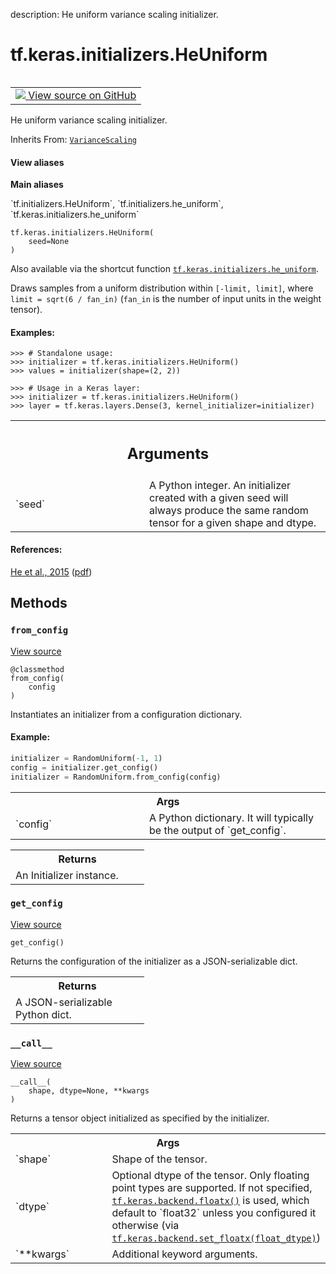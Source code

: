 description: He uniform variance scaling initializer.

<div itemscope itemtype="http://developers.google.com/ReferenceObject">
<meta itemprop="name" content="tf.keras.initializers.HeUniform" />
<meta itemprop="path" content="Stable" />
<meta itemprop="property" content="__call__"/>
<meta itemprop="property" content="__init__"/>
<meta itemprop="property" content="from_config"/>
<meta itemprop="property" content="get_config"/>
</div>

# tf.keras.initializers.HeUniform

<!-- Insert buttons and diff -->

<table class="tfo-notebook-buttons tfo-api nocontent" align="left">
<td>
  <a target="_blank" href="https://github.com/tensorflow/tensorflow/blob/r2.4/tensorflow/python/keras/initializers/initializers_v2.py#L727-L761">
    <img src="https://www.tensorflow.org/images/GitHub-Mark-32px.png" />
    View source on GitHub
  </a>
</td>
</table>



He uniform variance scaling initializer.

Inherits From: [`VarianceScaling`](../../../tf/keras/initializers/VarianceScaling.md)

<section class="expandable">
  <h4 class="showalways">View aliases</h4>
  <p>
<b>Main aliases</b>
<p>`tf.initializers.HeUniform`, `tf.initializers.he_uniform`, `tf.keras.initializers.he_uniform`</p>
</p>
</section>

<pre class="devsite-click-to-copy prettyprint lang-py tfo-signature-link">
<code>tf.keras.initializers.HeUniform(
    seed=None
)
</code></pre>



<!-- Placeholder for "Used in" -->

 Also available via the shortcut function
<a href="../../../tf/keras/initializers/HeUniform.md"><code>tf.keras.initializers.he_uniform</code></a>.

Draws samples from a uniform distribution within `[-limit, limit]`, where
`limit = sqrt(6 / fan_in)` (`fan_in` is the number of input units in the
weight tensor).

#### Examples:



```
>>> # Standalone usage:
>>> initializer = tf.keras.initializers.HeUniform()
>>> values = initializer(shape=(2, 2))
```

```
>>> # Usage in a Keras layer:
>>> initializer = tf.keras.initializers.HeUniform()
>>> layer = tf.keras.layers.Dense(3, kernel_initializer=initializer)
```

<!-- Tabular view -->
 <table class="responsive fixed orange">
<colgroup><col width="214px"><col></colgroup>
<tr><th colspan="2"><h2 class="add-link">Arguments</h2></th></tr>

<tr>
<td>
`seed`
</td>
<td>
A Python integer. An initializer created with a given seed will
always produce the same random tensor for a given shape and dtype.
</td>
</tr>
</table>



#### References:

[He et al., 2015](https://www.cv-foundation.org/openaccess/content_iccv_2015/html/He_Delving_Deep_into_ICCV_2015_paper.html) 
([pdf](https://www.cv-foundation.org/openaccess/content_iccv_2015/papers/He_Delving_Deep_into_ICCV_2015_paper.pdf))


## Methods

<h3 id="from_config"><code>from_config</code></h3>

<a target="_blank" href="https://github.com/tensorflow/tensorflow/blob/r2.4/tensorflow/python/ops/init_ops_v2.py#L80-L100">View source</a>

<pre class="devsite-click-to-copy prettyprint lang-py tfo-signature-link">
<code>@classmethod</code>
<code>from_config(
    config
)
</code></pre>

Instantiates an initializer from a configuration dictionary.


#### Example:



```python
initializer = RandomUniform(-1, 1)
config = initializer.get_config()
initializer = RandomUniform.from_config(config)
```

<!-- Tabular view -->
 <table class="responsive fixed orange">
<colgroup><col width="214px"><col></colgroup>
<tr><th colspan="2">Args</th></tr>

<tr>
<td>
`config`
</td>
<td>
A Python dictionary.
It will typically be the output of `get_config`.
</td>
</tr>
</table>



<!-- Tabular view -->
 <table class="responsive fixed orange">
<colgroup><col width="214px"><col></colgroup>
<tr><th colspan="2">Returns</th></tr>
<tr class="alt">
<td colspan="2">
An Initializer instance.
</td>
</tr>

</table>



<h3 id="get_config"><code>get_config</code></h3>

<a target="_blank" href="https://github.com/tensorflow/tensorflow/blob/r2.4/tensorflow/python/keras/initializers/initializers_v2.py#L760-L761">View source</a>

<pre class="devsite-click-to-copy prettyprint lang-py tfo-signature-link">
<code>get_config()
</code></pre>

Returns the configuration of the initializer as a JSON-serializable dict.


<!-- Tabular view -->
 <table class="responsive fixed orange">
<colgroup><col width="214px"><col></colgroup>
<tr><th colspan="2">Returns</th></tr>
<tr class="alt">
<td colspan="2">
A JSON-serializable Python dict.
</td>
</tr>

</table>



<h3 id="__call__"><code>__call__</code></h3>

<a target="_blank" href="https://github.com/tensorflow/tensorflow/blob/r2.4/tensorflow/python/keras/initializers/initializers_v2.py#L398-L410">View source</a>

<pre class="devsite-click-to-copy prettyprint lang-py tfo-signature-link">
<code>__call__(
    shape, dtype=None, **kwargs
)
</code></pre>

Returns a tensor object initialized as specified by the initializer.


<!-- Tabular view -->
 <table class="responsive fixed orange">
<colgroup><col width="214px"><col></colgroup>
<tr><th colspan="2">Args</th></tr>

<tr>
<td>
`shape`
</td>
<td>
Shape of the tensor.
</td>
</tr><tr>
<td>
`dtype`
</td>
<td>
Optional dtype of the tensor. Only floating point types are
supported. If not specified, <a href="../../../tf/keras/backend/floatx.md"><code>tf.keras.backend.floatx()</code></a> is used, which
default to `float32` unless you configured it otherwise (via
<a href="../../../tf/keras/backend/set_floatx.md"><code>tf.keras.backend.set_floatx(float_dtype)</code></a>)
</td>
</tr><tr>
<td>
`**kwargs`
</td>
<td>
Additional keyword arguments.
</td>
</tr>
</table>





